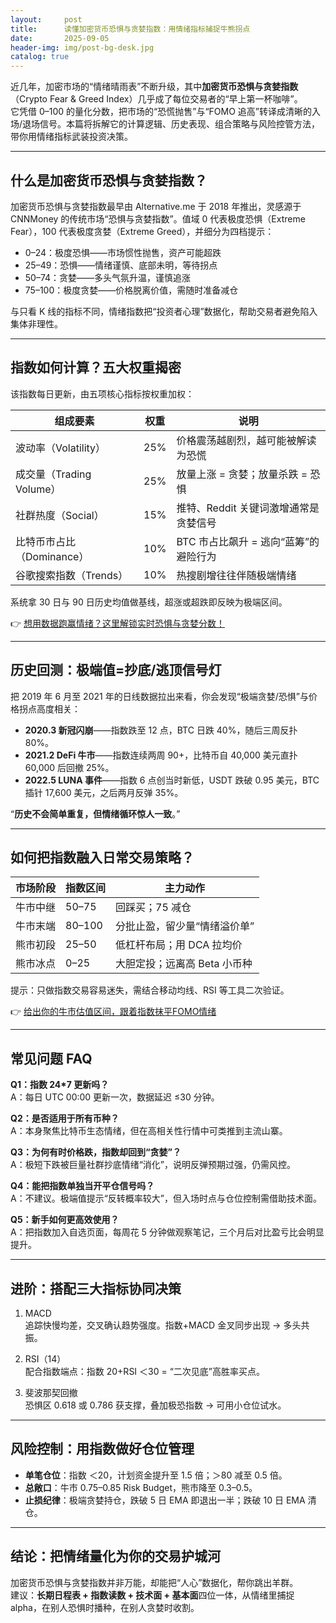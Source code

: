 ```yaml
---
layout:     post
title:      读懂加密货币恐惧与贪婪指数：用情绪指标捕捉牛熊拐点
date:       2025-09-05
header-img: img/post-bg-desk.jpg
catalog: true
---
```


近几年，加密市场的“情绪晴雨表”不断升级，其中**加密货币恐惧与贪婪指数**（Crypto Fear & Greed Index）几乎成了每位交易者的“早上第一杯咖啡”。  
它凭借 0–100 的量化分数，把市场的“恐慌抛售”与“FOMO 追高”转译成清晰的入场/退场信号。本篇将拆解它的计算逻辑、历史表现、组合策略与风险控管方法，带你用情绪指标武装投资决策。

---

## 什么是加密货币恐惧与贪婪指数？

加密货币恐惧与贪婪指数最早由 Alternative.me 于 2018 年推出，灵感源于 CNNMoney 的传统市场“恐惧与贪婪指数”。值域 0 代表极度恐惧（Extreme Fear），100 代表极度贪婪（Extreme Greed），并细分为四档提示：

- 0–24：极度恐惧——市场惯性抛售，资产可能超跌  
- 25–49：恐惧——情绪谨慎、底部未明，等待拐点  
- 50–74：贪婪——多头气氛升温，谨慎追涨  
- 75–100：极度贪婪——价格脱离价值，需随时准备减仓  

与只看 K 线的指标不同，情绪指数把“投资者心理”数据化，帮助交易者避免陷入集体非理性。

---

## 指数如何计算？五大权重揭密

该指数每日更新，由五项核心指标按权重加权：

| 组成要素               | 权重 | 说明 |
|------------------------|------|------|
| 波动率（Volatility）     | 25% | 价格震荡越剧烈，越可能被解读为恐慌 |
| 成交量（Trading Volume） | 25% | 放量上涨 = 贪婪；放量杀跌 = 恐惧 |
| 社群热度（Social）       | 15% | 推特、Reddit 关键词激增通常是贪婪信号 |
| 比特币市占比（Dominance）| 10% | BTC 市占比飙升 = 逃向“蓝筹”的避险行为 |
| 谷歌搜索指数（Trends）   | 10% | 热搜剧增往往伴随极端情绪 |

系统拿 30 日与 90 日历史均值做基线，超涨或超跌即反映为极端区间。

👉 [想用数据跑赢情绪？这里解锁实时恐惧与贪婪分数！](https://okxdog.com/)

---

## 历史回测：极端值=抄底/逃顶信号灯

把 2019 年 6 月至 2021 年的日线数据拉出来看，你会发现“极端贪婪/恐惧”与价格拐点高度相关：

- **2020.3 新冠闪崩**——指数跌至 12 点，BTC 日跌 40%，随后三周反扑 80%。  
- **2021.2 DeFi 牛市**——指数连续两周 90+，比特币自 40,000 美元直扑 60,000 后回撤 25%。  
- **2022.5 LUNA 事件**——指数 6 点创当时新低，USDT 跌破 0.95 美元，BTC 插针 17,600 美元，之后两月反弹 35%。  

“**历史不会简单重复，但情绪循环惊人一致**。”

---

## 如何把指数融入日常交易策略？

| 市场阶段  | 指数区间 | 主力动作                       |
|-----------|----------|--------------------------------|
| 牛市中继  | 50–75    | 回踩买；75 减仓                |
| 牛市末端  | 80–100   | 分批止盈，留少量“情绪溢价单”   |
| 熊市初段  | 25–50    | 低杠杆布局；用 DCA 拉均价      |
| 熊市冰点  | 0–25     | 大胆定投；远离高 Beta 小币种   |

提示：只做指数交易容易迷失，需结合移动均线、RSI 等工具二次验证。  

👉 [给出你的牛市估值区间，跟着指数抹平FOMO情绪](https://okxdog.com/)

---

## 常见问题 FAQ

**Q1：指数 24*7 更新吗？**  
A：每日 UTC 00:00 更新一次，数据延迟 ≤30 分钟。

**Q2：是否适用于所有币种？**  
A：本身聚焦比特币生态情绪，但在高相关性行情中可类推到主流山寨。

**Q3：为何有时价格跌，指数却回到“贪婪”？**  
A：极短下跌被巨量社群抄底情绪“消化”，说明反弹预期过强，仍需风控。

**Q4：能把指数单独当开平仓信号吗？**  
A：不建议。极端值提示“反转概率较大”，但入场时点与仓位控制需借助技术面。

**Q5：新手如何更高效使用？**  
A：把指数加入自选页面，每周花 5 分钟做观察笔记，三个月后对比盈亏比会明显提升。

---

## 进阶：搭配三大指标协同决策

1. MACD  
   追踪快慢均差，交叉确认趋势强度。指数+MACD 金叉同步出现 → 多头共振。

2. RSI（14）  
   配合指数端点：指数 20+RSI ＜30 = “二次见底”高胜率买点。

3. 斐波那契回撤  
   恐惧区 0.618 或 0.786 获支撑，叠加极恐指数 → 可用小仓位试水。

---

## 风险控制：用指数做好仓位管理

- **单笔仓位**：指数 ＜20，计划资金提升至 1.5 倍；＞80 减至 0.5 倍。  
- **总敞口**：牛市 0.75–0.85 Risk Budget，熊市降至 0.3–0.5。  
- **止损纪律**：极端贪婪持仓，跌破 5 日 EMA 即退出一半；跌破 10 日 EMA 清仓。

---

## 结论：把情绪量化为你的交易护城河

加密货币恐惧与贪婪指数并非万能，却能把“人心”数据化，帮你跳出羊群。  
建议：**长期日程表 + 指数读数 + 技术面 + 基本面**四位一体，从情绪里捕捉 alpha，在别人恐惧时播种，在别人贪婪时收割。